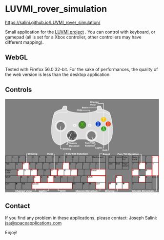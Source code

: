 # LUVMI_rover_simulation

https://salini.github.io/LUVMI_rover_simulation/

Small application for the [LUVMI project](https://www.luvmi.space/) . You can control with keyboard, or gamepad (all is set for a Xbox controller, other controllers may have different mapping).


## WebGL

Tested with Firefox 56.0 32-bit.
For the sake of performances, the quality of the web version is less than the desktop application.


## Controls

![controls](controls.png)


## Contact

If you find any problem in these applications, please contact:
Joseph Salini: jsa@spaceapplications.com


Enjoy!

